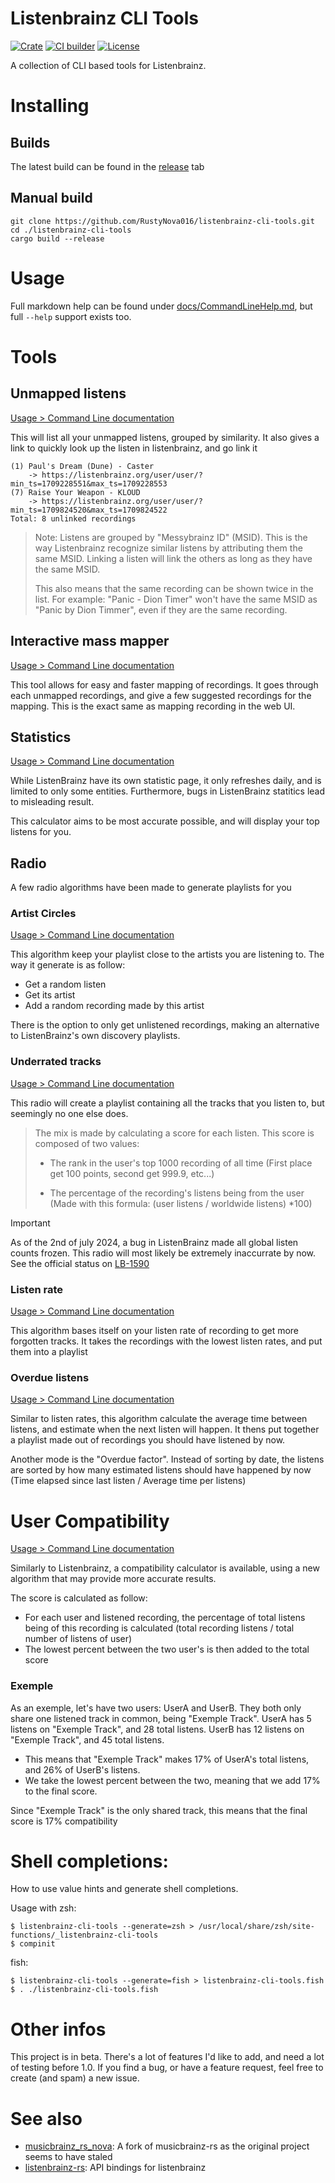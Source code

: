 # Listenbrainz CLI Tools

[![Crate](https://img.shields.io/crates/v/listenbrainz-cli-tools)](https://crates.io/crates/listenbrainz-cli-tools)
[![CI builder](https://github.com/RustyNova016/listenbrainz-cli-tools/actions/workflows/rust.yml/badge.svg)](https://github.com/RustyNova016/listenbrainz-cli-tools/actions/workflows/rust.yml)
[![License](https://img.shields.io/crates/l/listenbrainz-cli-tools)](https://github.com/RustyNova016/listenbrainz-cli-tools/blob/master/LICENSE)

A collection of CLI based tools for Listenbrainz.

# Installing
## Builds
The latest build can be found in the [release](https://github.com/RustyNova016/listenbrainz-cli-tools/releases) tab

## Manual build
```shell
git clone https://github.com/RustyNova016/listenbrainz-cli-tools.git
cd ./listenbrainz-cli-tools
cargo build --release
```

# Usage

Full markdown help can be found under [docs/CommandLineHelp.md](https://github.com/RustyNova016/listenbrainz-cli-tools/blob/master/docs/CommandLineHelp.md), but full `--help` support exists too. 

# Tools
## Unmapped listens 

[Usage > Command Line documentation](https://github.com/RustyNova016/listenbrainz-cli-tools/blob/master/docs/CommandLineHelp.md#listenbrainz-cli-tools-mapping-list-unmapped)

This will list all your unmapped listens, grouped by similarity. 
It also gives a link to quickly look up the listen in listenbrainz, and go link it

```
(1) Paul's Dream (Dune) - Caster
    -> https://listenbrainz.org/user/user/?min_ts=1709228551&max_ts=1709228553
(7) Raise Your Weapon - KLOUD
    -> https://listenbrainz.org/user/user/?min_ts=1709824520&max_ts=1709824522
Total: 8 unlinked recordings
```

> Note: Listens are grouped by "Messybrainz ID" (MSID). This is the way Listenbrainz recognize similar listens 
> by attributing them the same MSID. Linking a listen will link the others as long as they have the same MSID.
> 
> This also means that the same recording can be shown twice in the list. 
> For example: "Panic - Dion Timer" won't have the same MSID as "Panic by Dion Timmer", even if they are the same recording.

## Interactive mass mapper

[Usage > Command Line documentation](https://github.com/RustyNova016/listenbrainz-cli-tools/blob/master/docs/CommandLineHelp.md#listenbrainz-cli-tools-mapping-mapper)

This tool allows for easy and faster mapping of recordings. It goes through each unmapped recordings, and give a few suggested recordings for the mapping. This is the exact same as mapping recording in the web UI.

## Statistics

[Usage > Command Line documentation](https://github.com/RustyNova016/listenbrainz-cli-tools/blob/master/docs/CommandLineHelp.md#listenbrainz-cli-tools-stats)

While ListenBrainz have its own statistic page, it only refreshes daily, and is limited to only some entities. Furthermore, bugs in ListenBrainz statitics lead to misleading result.

This calculator aims to be most accurate possible, and will display your top listens for you.

## Radio

A few radio algorithms have been made to generate playlists for you

### Artist Circles

[Usage > Command Line documentation](https://github.com/RustyNova016/listenbrainz-cli-tools/blob/master/docs/CommandLineHelp.md#listenbrainz-cli-tools-radio-circles)

This algorithm keep your playlist close to the artists you are listening to. The way it generate is as follow:

- Get a random listen
- Get its artist
- Add a random recording made by this artist

There is the option to only get unlistened recordings, making an alternative to ListenBrainz's own discovery playlists.

### Underrated tracks

[Usage > Command Line documentation](https://github.com/RustyNova016/listenbrainz-cli-tools/blob/master/docs/CommandLineHelp.md#listenbrainz-cli-tools-radio-underrated)

This radio will create a playlist containing all the tracks that you listen to, but seemingly no one else does. 

> The mix is made by calculating a score for each listen. This score is composed of two values:
>
> - The rank in the user's top 1000 recording of all time (First place get 100 points, second get 999.9, etc...)
>
> - The percentage of the recording's listens being from the user (Made with this formula: (user listens / worldwide listens) *100)

> [!IMPORTANT]  
> As of the 2nd of july 2024, a bug in ListenBrainz made all global listen counts frozen. This radio will most likely be extremely inaccurrate by now. See the official status on [LB-1590](https://tickets.metabrainz.org/projects/LB/issues/LB-1590) 

### Listen rate

[Usage > Command Line documentation](https://github.com/RustyNova016/listenbrainz-cli-tools/blob/master/docs/CommandLineHelp.md#listenbrainz-cli-tools-radio-rate)

This algorithm bases itself on your listen rate of recording to get more forgotten tracks. It takes the recordings with the lowest listen rates, and put them into a playlist


### Overdue listens

[Usage > Command Line documentation](https://github.com/RustyNova016/listenbrainz-cli-tools/blob/master/docs/CommandLineHelp.md#listenbrainz-cli-tools-radio-rate)

Similar to listen rates, this algorithm calculate the average time between listens, and estimate when the next listen will happen. 
It thens put together a playlist made out of recordings you should have listened by now.

Another mode is the "Overdue factor". Instead of sorting by date, the listens are sorted by how many estimated listens should have happened by now (Time elapsed since last listen / Average time per listens)

# User Compatibility

[Usage > Command Line documentation](https://github.com/RustyNova016/listenbrainz-cli-tools/blob/master/docs/CommandLineHelp.md#listenbrainz-cli-tools-compatibility)

Similarly to Listenbrainz, a compatibility calculator is available, using a new algorithm that may provide more accurate results.

 The score is calculated as follow:
 - For each user and listened recording, the percentage of total listens being of this recording is calculated (total recording listens / total number of listens of user)
 - The lowest percent between the two user's is then added to the total score

 ### Exemple

 As an exemple, let's have two users: UserA and UserB. They both only share one listened track in common, being "Exemple Track".
 UserA has 5 listens on "Exemple Track", and 28 total listens. UserB has 12 listens on "Exemple Track", and 45 total listens.
 - This means that "Exemple Track" makes 17% of UserA's total listens, and 26% of UserB's listens.
 - We take the lowest percent between the two, meaning that we add 17% to the final score. 
 
 Since "Exemple Track" is the only shared track, this means that the final score is 17% compatibility

# Shell completions:

How to use value hints and generate shell completions.

Usage with zsh:
```console
$ listenbrainz-cli-tools --generate=zsh > /usr/local/share/zsh/site-functions/_listenbrainz-cli-tools
$ compinit
```
fish:
```console
$ listenbrainz-cli-tools --generate=fish > listenbrainz-cli-tools.fish
$ . ./listenbrainz-cli-tools.fish
```

# Other infos

This project is in beta. There's a lot of features I'd like to add, and need a lot of testing before 1.0. If you find a bug, or have a feature request, feel free to create (and spam) a new issue.

# See also
- [musicbrainz_rs_nova](https://github.com/RustyNova016/musicbrainz_rs_nova): A fork of musicbrainz-rs as the original project seems to have staled
- [listenbrainz-rs](https://github.com/InputUsername/listenbrainz-rs): API bindings for listenbrainz
